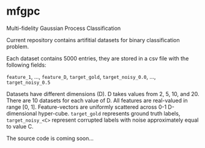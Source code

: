 # mfgpc
Multi-fidelity Gaussian Process Classification

Current repository contains artifitial datasets for binary classification problem. 

Each dataset contains 5000 entries, they are stored in a csv file with the following fields:

`feature_1`, ..., `feature_D`, `target_gold`, `target_noisy_0.0`, ..., `target_noisy_0.5`

Datasets have different dimensions (D).
D takes values from 2, 5, 10, and 20. 
There are 10 datasets for each value of D.
All features are real-valued in range [0, 1]. 
Feature-vectors are uniformly scattered across 0-1 D-dimensional hyper-cube.
`target_gold` represents ground truth labels,
`target_noisy_<C>` represent corrupted labels with noise approximately equal to value C.

The source code is coming soon... 
